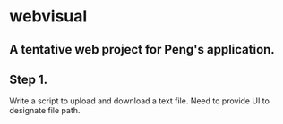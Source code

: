 # webvisual

## A tentative web project for Peng's application.

## Step 1.

Write a script to upload and download a text file. Need to provide UI to designate file path.
